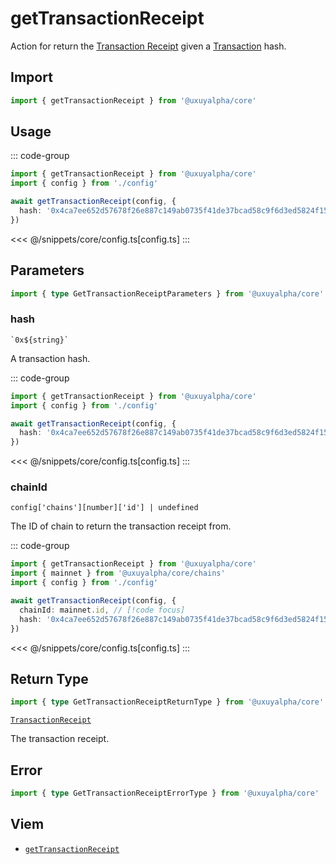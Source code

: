 <script setup>
const packageName = '@uxuyalpha/core'
const actionName = 'getTransactionReceipt'
const typeName = 'getTransactionReceipt'
</script>

# getTransactionReceipt

Action for return the [Transaction Receipt](https://viem.sh/docs/glossary/terms.html#transaction-receipt) given a [Transaction](https://viem.sh/docs/glossary/terms.html#transaction) hash.

## Import

```ts
import { getTransactionReceipt } from '@uxuyalpha/core'
```

## Usage

::: code-group
```ts [index.ts]
import { getTransactionReceipt } from '@uxuyalpha/core'
import { config } from './config'

await getTransactionReceipt(config, {
  hash: '0x4ca7ee652d57678f26e887c149ab0735f41de37bcad58c9f6d3ed5824f15b74d',
})
```
<<< @/snippets/core/config.ts[config.ts]
:::

## Parameters

```ts
import { type GetTransactionReceiptParameters } from '@uxuyalpha/core'
```

### hash

`` `0x${string}` ``

A transaction hash.

::: code-group
```ts [index.ts]
import { getTransactionReceipt } from '@uxuyalpha/core'
import { config } from './config'

await getTransactionReceipt(config, {
  hash: '0x4ca7ee652d57678f26e887c149ab0735f41de37bcad58c9f6d3ed5824f15b74d', // [!code focus]
})
```
<<< @/snippets/core/config.ts[config.ts]
:::

### chainId

`config['chains'][number]['id'] | undefined`

The ID of chain to return the transaction receipt from.

::: code-group
```ts [index.ts]
import { getTransactionReceipt } from '@uxuyalpha/core'
import { mainnet } from '@uxuyalpha/core/chains'
import { config } from './config'

await getTransactionReceipt(config, {
  chainId: mainnet.id, // [!code focus]
  hash: '0x4ca7ee652d57678f26e887c149ab0735f41de37bcad58c9f6d3ed5824f15b74d',
})
```
<<< @/snippets/core/config.ts[config.ts]
:::

## Return Type

```ts
import { type GetTransactionReceiptReturnType } from '@uxuyalpha/core'
```

[`TransactionReceipt`](https://viem.sh/docs/glossary/types.html#transactionreceipt)

The transaction receipt.

## Error

```ts
import { type GetTransactionReceiptErrorType } from '@uxuyalpha/core'
```

<!--@include: @shared/query-imports.md-->

## Viem

- [`getTransactionReceipt`](https://viem.sh/docs/actions/public/getTransactionReceipt.html)
